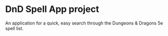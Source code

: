 # DnD Spell App project

An application for a quick, easy search through the Dungeons & Dragons 5e spell list.

